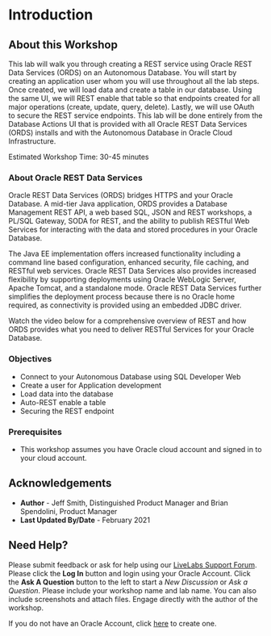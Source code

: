 # Introduction

## About this Workshop

This lab will walk you through creating a REST service using Oracle REST Data Services (ORDS) on an Autonomous Database. You will start by creating an application user whom you will use throughout all the lab steps. Once created, we will load data and create a table in our database. Using the same UI, we will REST enable that table so that endpoints created for all major operations (create, update, query, delete). Lastly, we will use OAuth to secure the REST service endpoints. This lab will be done entirely from the Database Actions UI that is provided with all Oracle REST Data Services (ORDS) installs and with the Autonomous Database in Oracle Cloud Infrastructure.

Estimated Workshop Time: 30-45 minutes

### About Oracle REST Data Services

Oracle REST Data Services (ORDS) bridges HTTPS and your Oracle Database. A mid-tier Java application, ORDS provides a Database Management REST API, a web based SQL, JSON and REST workshops, a PL/SQL Gateway, SODA for REST, and the ability to publish RESTful Web Services for interacting with the data and stored procedures in your Oracle Database.

The Java EE implementation offers increased functionality including a command line based configuration, enhanced security, file caching, and RESTful web services. Oracle REST Data Services also provides increased flexibility by supporting deployments using Oracle WebLogic Server, Apache Tomcat, and a standalone mode. Oracle REST Data Services further simplifies the deployment process because there is no Oracle home required, as connectivity is provided using an embedded JDBC driver.

Watch the video below for a comprehensive overview of REST and how ORDS provides what you need to deliver RESTful Services for your Oracle Database.

[](youtube:rvxTbTuUm5k)

### Objectives

- Connect to your Autonomous Database using SQL Developer Web
- Create a user for Application development
- Load data into the database
- Auto-REST enable a table
- Securing the REST endpoint

### Prerequisites

- This workshop assumes you have  Oracle cloud account and signed in to your cloud account.

## Acknowledgements

 - **Author** - Jeff Smith, Distinguished Product Manager and Brian Spendolini, Product Manager
 - **Last Updated By/Date** - February 2021

## Need Help?
Please submit feedback or ask for help using our [LiveLabs Support Forum](https://community.oracle.com/tech/developers/categories/livelabsdiscussions). Please click the **Log In** button and login using your Oracle Account. Click the **Ask A Question** button to the left to start a *New Discussion* or *Ask a Question*.  Please include your workshop name and lab name.  You can also include screenshots and attach files.  Engage directly with the author of the workshop.

If you do not have an Oracle Account, click [here](https://profile.oracle.com/myprofile/account/create-account.jspx) to create one.
